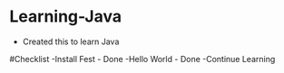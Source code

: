 # Learning-Java
- Created this to learn Java


#Checklist
-Install Fest - Done
-Hello World - Done
-Continue Learning
